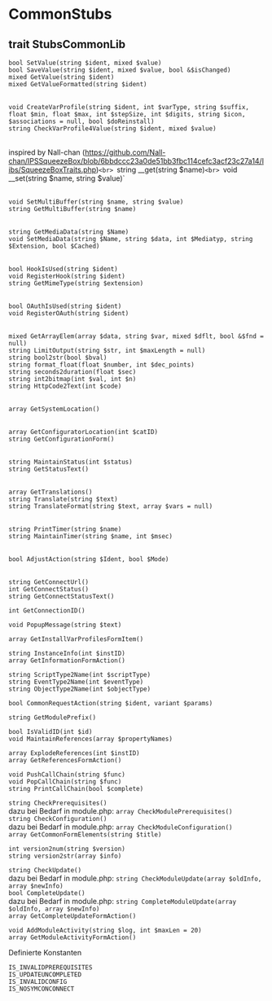 # CommonStubs

## trait StubsCommonLib

`bool SetValue(string $ident, mixed $value)`<br>
`bool SaveValue(string $ident, mixed $value, bool &$isChanged)`<br>
`mixed GetValue(string $ident)`<br>
`mixed GetValueFormatted(string $ident)`<br>
<br>

`void CreateVarProfile(string $ident, int $varType, string $suffix, float $min, float $max, int $stepSize, int $digits, string $icon, $associations = null, bool $doReinstall)`<br>
`string CheckVarProfile4Value(string $ident, mixed $value)`<br>
<br>

inspired by Nall-chan (https://github.com/Nall-chan/IPSSqueezeBox/blob/6bbdccc23a0de51bb3fbc114cefc3acf23c27a14/libs/SqueezeBoxTraits.php)`<br>
`string __get(string $name)`<br>
`void __set(string $name, string $value)`<br>
<br>

`void SetMultiBuffer(string $name, string $value)`<br>
`string GetMultiBuffer(string $name)`<br>
<br>

`string GetMediaData(string $Name)`<br>
`void SetMediaData(string $Name, string $data, int $Mediatyp, string $Extension, bool $Cached)`<br>
<br>

`bool HookIsUsed(string $ident)`<br>
`void RegisterHook(string $ident)`<br>
`string GetMimeType(string $extension)`<br>
<br>

`bool OAuthIsUsed(string $ident)`<br>
`void RegisterOAuth(string $ident)`<br>
<br>

`mixed GetArrayElem(array $data, string $var, mixed $dflt, bool &$fnd = null)`<br>
`string LimitOutput(string $str, int $maxLength = null)`<br>
`string bool2str(bool $bval)`<br>
`string format_float(float $number, int $dec_points)`<br>
`string seconds2duration(float $sec)`<br>
`string int2bitmap(int $val, int $n)`<br>
`string HttpCode2Text(int $code)`<br>
<br>

`array GetSystemLocation()`<br>
<br>

`array GetConfiguratorLocation(int $catID)`<br>
`string GetConfigurationForm()`<br>
<br>

`string MaintainStatus(int $status)`<br>
`string GetStatusText()`<br>
<br>

`array GetTranslations()`<br>
`string Translate(string $text)`<br>
`string TranslateFormat(string $text, array $vars = null)`<br>
<br>

`string PrintTimer(string $name)`<br>
`string MaintainTimer(string $name, int $msec)`<br>
<br>

`bool AdjustAction(string $Ident, bool $Mode)`<br>
<br>

`string GetConnectUrl()`<br>
`int GetConnectStatus()`<br>
`string GetConnectStatusText()`<br>

`int GetConnectionID()`<br>

`void PopupMessage(string $text)`<br>

`array GetInstallVarProfilesFormItem()`<br>

`string InstanceInfo(int $instID)`<br>
`array GetInformationFormAction()`<br>

`string ScriptType2Name(int $scriptType)`<br>
`string EventType2Name(int $eventType)`<br>
`string ObjectType2Name(int $objectType)`<br>

`bool CommonRequestAction(string $ident, variant $params)`<br>

`string GetModulePrefix()`<br>

`bool IsValidID(int $id)`<br>
`void MaintainReferences(array $propertyNames)`<br>

`array ExplodeReferences(int $instID)`<br>
`array GetReferencesFormAction()`<br>

`void PushCallChain(string $func)`<br>
`void PopCallChain(string $func)`<br>
`string PrintCallChain(bool $complete)`<br>

`string CheckPrerequisites()`<br>
dazu bei Bedarf in module.php: `array CheckModulePrerequisites()`<br>
`string CheckConfiguration()`<br>
dazu bei Bedarf in module.php: `array CheckModuleConfiguration()`<br>
`array GetCommonFormElements(string $title)`<br>

`int version2num(string $version)`<br>
`string version2str(array $info)`<br>

`string CheckUpdate()`<br>
dazu bei Bedarf in module.php: `string CheckModuleUpdate(array $oldInfo, array $newInfo)`<br>
`bool CompleteUpdate()`<br>
dazu bei Bedarf in module.php: `string CompleteModuleUpdate(array $oldInfo, array $newInfo)`<br>
`array GetCompleteUpdateFormAction()`<br>

`void AddModuleActivity(string $log, int $maxLen = 20)`<br>
`array GetModuleActivityFormAction()`<br>


Definierte Konstanten
```
IS_INVALIDPREREQUISITES
IS_UPDATEUNCOMPLETED
IS_INVALIDCONFIG
IS_NOSYMCONCONNECT
```
